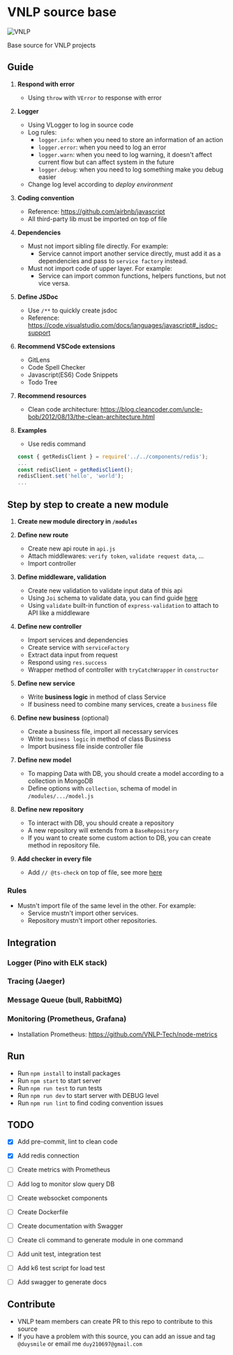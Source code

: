 # VNLP source base
![VNLP](https://img.shields.io/badge/VNLP%20Tech-vnlp.ai-brightgreen)

Base source for VNLP projects


## Guide
1. **Respond with error**
    - Using `throw` with `VError` to response with error

2. **Logger**
    - Using VLogger to log in source code
    - Log rules:
        - `logger.info`: when you need to store an information of an action
        - `logger.error`: when you need to log an error
        - `logger.warn`: when you need to log warning, it doesn't affect current flow but can affect system in the future
        - `logger.debug`: when you need to log something make you debug easier
    - Change log level according to *deploy environment*

3. **Coding convention**
    - Reference: https://github.com/airbnb/javascript
    - All third-party lib must be imported on top of file

4. **Dependencies**
    - Must not import sibling file directly. For example:
        - Service cannot import another service directly, must add it as a dependencies and pass to `service factory` instead.
    - Must not import code of upper layer. For example:
        - Service can import common functions, helpers functions, but not vice versa.

5. **Define JSDoc**
    - Use `/**` to quickly create jsdoc
    - Reference: https://code.visualstudio.com/docs/languages/javascript#_jsdoc-support

6. **Recommend VSCode extensions**
    - GitLens
    - Code Spell Checker
    - Javascript(ES6) Code Snippets
    - Todo Tree

7. **Recommend resources**
    - Clean code architecture: https://blog.cleancoder.com/uncle-bob/2012/08/13/the-clean-architecture.html

8. **Examples**
    - Use redis command
    ```javascript
    const { getRedisClient } = require('../../components/redis');
    ...
    const redisClient = getRedisClient();
    redisClient.set('hello', 'world');
    ...
    ```

## Step by step to create a new module
1. **Create new module directory in `/modules`**

2. **Define new route**
    - Create new api route in `api.js`
    - Attach middlewares: `verify token`, `validate request data`, ...
    - Import controller

3. **Define middleware, validation**
    - Create new validation to validate input data of this api
    - Using `Joi` schema to validate data, you can find guide [here](https://joi.dev/api/?v=17.4.2)
    - Using `validate` built-in function of `express-validation` to attach to API like a middleware

4. **Define new controller**
    - Import services and dependencies
    - Create service with `serviceFactory`
    - Extract data input from request
    - Respond using `res.success`
    - Wrapper method of controller with `tryCatchWrapper` in `constructor`

5. **Define new service**
    - Write **business logic** in method of class Service
    - If business need to combine many services, create a `business` file

6. **Define new business** (optional)
    - Create a business file, import all necessary services
    - Write `business logic` in method of class Business
    - Import business file inside controller file

7. **Define new model**
    - To mapping Data with DB, you should create a model according to a collection in MongoDB
    - Define options with `collection`, schema of model in `/modules/.../model.js`

8. **Define new repository**
    - To interact with DB, you should create a repository
    - A new repository will extends from a `BaseRepository`
    - If you want to create some custom action to DB, you can create method in repository file.

9. **Add checker in every file**
    - Add `// @ts-check` on top of file, see more [here](https://code.visualstudio.com/docs/nodejs/working-with-javascript#_type-checking-javascript)

### Rules
- Mustn't import file of the same level in the other. For example:
    - Service mustn't import other services.
    - Repository mustn't import other repositories.

## Integration
### Logger (Pino with ELK stack)
### Tracing (Jaeger)
### Message Queue (bull, RabbitMQ)
### Monitoring (Prometheus, Grafana)
- Installation Prometheus: https://github.com/VNLP-Tech/node-metrics



## Run
- Run `npm install` to install packages
- Run `npm start` to start server
- Run `npm run test` to run tests
- Run `npm run dev` to start server with DEBUG level
- Run `npm run lint` to find coding convention issues

## TODO
- [x] Add pre-commit, lint to clean code
- [x] Add redis connection
- [ ] Create metrics with Prometheus
- [ ] Add log to monitor slow query DB
- [ ] Create websocket components
- [ ] Create Dockerfile
- [ ] Create documentation with Swagger
- [ ] Create cli command to generate module in one command
- [ ] Add unit test, integration test
- [ ] Add k6 test script for load test
- [ ] Add swagger to generate docs


## Contribute
- VNLP team members can create PR to this repo to contribute to this source
- If you have a problem with this source, you can add an issue and tag `@duysmile` or email me `duy210697@gmail.com`
